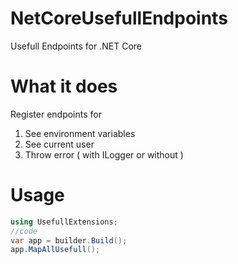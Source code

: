 # NetCoreUsefullEndpoints

Usefull Endpoints for .NET Core

# What it does

Register endpoints for

1. See environment variables
2. See current user
3. Throw error ( with ILogger or without )


# Usage

```csharp
using UsefullExtensions;
//code
var app = builder.Build();
app.MapAllUsefull();

```